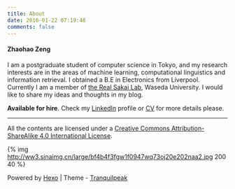 ```yaml
---
title: About
date: 2016-01-22 07:19:48
comments: false
---
```


#### Zhaohao Zeng

I am a postgraduate student of computer science in Tokyo, and my research interests are in the areas of machine learning, computational linguistics and information retrieval. I obtained a B.E in Electronics from Liverpool. Currently I am a member of [the Real Sakai Lab](http://sakailab.com), Waseda University. I would like to share my ideas and thoughts in my blog.

**Available for hire**. Check my [LinkedIn](https://www.linkedin.com/in/zhaohaozeng/en) profile or [CV](/about/Zhaohao_Zeng_cv.pdf) for more details please.

---

All the contents are licensed under a [Creative Commons Attribution-ShareAlike 4.0 International License](http://creativecommons.org/licenses/by-sa/4.0/).

{% img http://ww3.sinaimg.cn/large/bf4b4f3fgw1f0947wq73oj20e202naa2.jpg 200 40 %}

Powered by [Hexo](https://hexo.io) | Theme - [Tranquilpeak](https://github.com/LouisBarranqueiro/hexo-theme-tranquilpeak)









